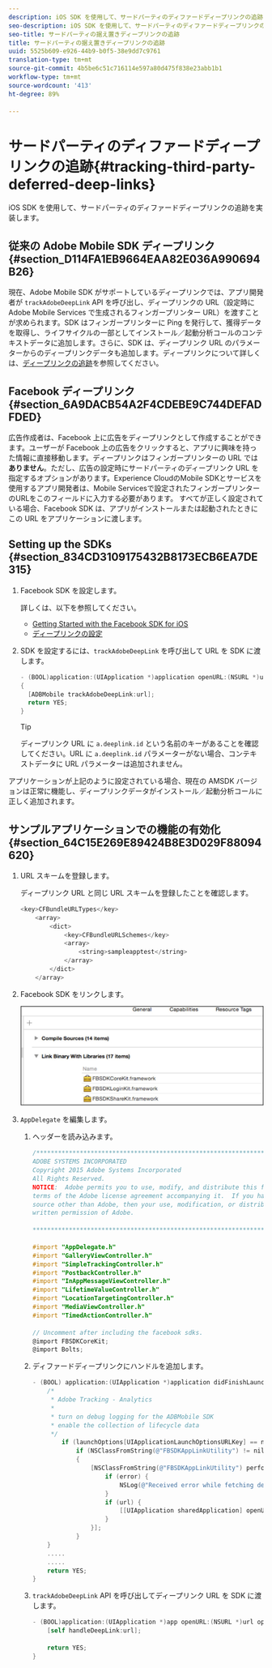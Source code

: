 ```yaml
---
description: iOS SDK を使用して、サードパーティのディファードディープリンクの追跡を実装します。
seo-description: iOS SDK を使用して、サードパーティのディファードディープリンクの追跡を実装します。
seo-title: サードパーティの据え置きディープリンクの追跡
title: サードパーティの据え置きディープリンクの追跡
uuid: 5525b609-e926-44b9-b0f5-38e9dd7c9761
translation-type: tm+mt
source-git-commit: 4b5be6c51c716114e597a80d475f838e23abb1b1
workflow-type: tm+mt
source-wordcount: '413'
ht-degree: 89%

---
```



# サードパーティのディファードディープリンクの追跡{#tracking-third-party-deferred-deep-links}

iOS SDK を使用して、サードパーティのディファードディープリンクの追跡を実装します。

## 従来の Adobe Mobile SDK ディープリンク {#section_D114FA1EB9664EAA82E036A990694B26}

現在、Adobe Mobile SDK がサポートしているディープリンクでは、アプリ開発者が `trackAdobeDeepLink` API を呼び出し、ディープリンクの URL（設定時に Adobe Mobile Services で生成されるフィンガープリンター URL）を渡すことが求められます。SDK はフィンガープリンターに Ping を発行して、獲得データを取得し、ライフサイクルの一部としてインストール／起動分析コールのコンテキストデータに追加します。さらに、SDK は、ディープリンク URL のパラメーターからのディープリンクデータも追加します。ディープリンクについて詳しくは、[ディープリンクの追跡](/help/ios/acquisition-main/tracking-deep-links/tracking-deep-links.md)を参照してください。

## Facebook ディープリンク {#section_6A9DACB54A2F4CDEBE9C744DEFADFDED}

広告作成者は、Facebook 上に広告をディープリンクとして作成することができます。ユーザーが Facebook 上の広告をクリックすると、アプリに興味を持った情報に直接移動します。ディープリンクはフィンガープリンターの URL では&#x200B;**ありません**。ただし、広告の設定時にサードパーティのディープリンク URL を指定するオプションがあります。Experience CloudのMobile SDKとサービスを使用するアプリ開発者は、Mobile Servicesで設定されたフィンガープリンターのURLをこのフィールドに入力する必要があります。 すべてが正しく設定されている場合、Facebook SDK は、アプリがインストールまたは起動されたときにこの URL をアプリケーションに渡します。

## Setting up the SDKs {#section_834CD3109175432B8173ECB6EA7DE315}

1. Facebook SDK を設定します。

   詳しくは、以下を参照してください。

   * [Getting Started with the Facebook SDK for iOS](https://developers.facebook.com/docs/ios/getting-started)
   * [ディープリンクの設定](https://developers.facebook.com/docs/app-ads/deep-linking#os)

1. SDK を設定するには、`trackAdobeDeepLink` を呼び出して URL を SDK に渡します。

   ```objective-c
   - (BOOL)application:(UIApplication *)application openURL:(NSURL *)url sourceApplication:(NSString *)sourceApplication annotation:(id)annotation 
   { 
     [ADBMobile trackAdobeDeepLink:url]; 
     return YES; 
   }
   ```

   >[!TIP]
   >
   >ディープリンク URL に `a.deeplink.id` という名前のキーがあることを確認してください。URL に `a.deeplink.id` パラメーターがない場合、コンテキストデータに URL パラメーターは追加されません。

アプリケーションが上記のように設定されている場合、現在の AMSDK バージョンは正常に機能し、ディープリンクデータがインストール／起動分析コールに正しく追加されます。

## サンプルアプリケーションでの機能の有効化 {#section_64C15E269E89424B8E3D029F88094620}

1. URL スキームを登録します。

   ディープリンク URL と同じ URL スキームを登録したことを確認します。

   ```objective-c
   <key>CFBundleURLTypes</key> 
       <array> 
           <dict> 
               <key>CFBundleURLSchemes</key> 
               <array> 
                   <string>sampleapptest</string> 
               </array> 
           </dict> 
       </array>
   ```

1. Facebook SDK をリンクします。

   ![Facebook アセット](assets/link-fb-sdk.jpg)

1. `AppDelegate` を編集します。

   1. ヘッダーを読み込みます。

      ```objective-c
      /************************************************************************* 
      ADOBE SYSTEMS INCORPORATED 
      Copyright 2015 Adobe Systems Incorporated 
      All Rights Reserved. 
      NOTICE:  Adobe permits you to use, modify, and distribute this file in accordance with the 
      terms of the Adobe license agreement accompanying it.  If you have received this file from a 
      source other than Adobe, then your use, modification, or distribution of it requires the prior 
      written permission of Adobe. 
      
      **************************************************************************/ 
      
      #import "AppDelegate.h" 
      #import "GalleryViewController.h" 
      #import "SimpleTrackingController.h" 
      #import "PostbackController.h" 
      #import "InAppMessageViewController.h" 
      #import "LifetimeValueController.h" 
      #import "LocationTargetingController.h" 
      #import "MediaViewController.h" 
      #import "TimedActionController.h"
      
      // Uncomment after including the facebook sdks. 
      @import FBSDKCoreKit; 
      @import Bolts;
      ```

   1. ディファードディープリンクにハンドルを追加します。

      ```objective-c
      - (BOOL) application:(UIApplication *)application didFinishLaunchingWithOptions:(NSDictionary *)launchOptions { 
          /* 
           * Adobe Tracking - Analytics 
           * 
           * turn on debug logging for the ADBMobile SDK 
           * enable the collection of lifecycle data 
           */ 
              if (launchOptions[UIApplicationLaunchOptionsURLKey] == nil) { 
                  if (NSClassFromString(@"FBSDKAppLinkUtility") != nil) 
                  { 
                      [NSClassFromString(@"FBSDKAppLinkUtility") performSelector:@selector(fetchDeferredAppLink:) withObject:^(NSURL *url, NSError *error) { 
                          if (error) { 
                              NSLog(@"Received error while fetching deferred app link %@", error); 
                          } 
                          if (url) { 
                              [[UIApplication sharedApplication] openURL:url]; 
                          } 
                      }]; 
                  } 
          } 
          ..... 
          ..... 
          return YES; 
      }
      ```

   1. `trackAdobeDeepLink` API を呼び出してディープリンク URL を SDK に渡します。

      ```objective-c
      - (BOOL)application:(UIApplication *)app openURL:(NSURL *)url options:(NSDictionary<NSString *, id> *)options { 
          [self handleDeepLink:url]; 
      
          return YES; 
      }
      ```

